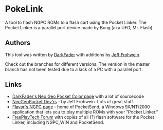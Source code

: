# PokeLink

A tool to flash NGPC ROMs to a flash cart using the Pocket Linker.
The Pocket Linker is a parallel port device made by Bung (aka UFO, Mr. Flash).

## Authors

This tool was written by [DarkFader](https://www.darkfader.net/ngpc/) with additions by
[Jeff Frohwein](http://devrs.com/ngp/).

Check out the branches for different versions.
The version in the master branch has not been tested due to a lack of a PC with a parallel port.

## Links

* [DarkFader's Neo Geo Pocket Color page](https://www.darkfader.net/ngpc/) with a lot of sourcecode
* [NeoGeoPocket Dev'rs](http://devrs.com/ngp/) - by Jeff Frohwein. Lots of great stuff.
* [Flavor's NGPC page](http://www.personal.triticom.com/~erm/NGPC/) - home of PocketSend, a Windows 9X/NT/2000 application that lets you to play multiple ROMs with your "Pocket Linker."
* [FreePlayTech Forum](http://forum.freeplaytech.com/showthread.php?tid=47) with copies of all (?) flash software for the Pocket Linker, including NGPC_WIN and PocketSend.

